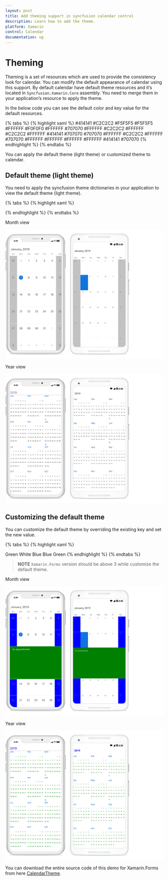 ```yaml
---
layout: post
title: Add theming support in syncfusion calendar control
description: Learn how to add the theme.
platform: Xamarin
control: Calendar
documentation: ug
---
```


# Theming

Theming is a set of resources which are used to provide the consistency look for calendar.
You can modify the default appearance of calendar using this support. By default calendar have default theme resources and it’s located in `Syncfusion.Xamarin.Core` assembly. You need to merge them in your application’s resource to apply the theme.

In the below code you can see the default color and key value for the default resources.

{% tabs %}
{% highlight xaml %}
<Color x:Key="SfCalendarInlineTextColor">#414141</Color>
<Color x:Key="SfCalendarBlackoutColor">#C2C2C2</Color>
<Color x:Key="SfCalendarDateSelectionColor">#F5F5F5</Color>
<Color x:Key="SfCalendarInlineBackgroundColor">#F5F5F5</Color>
<Color x:Key="SfCalendarSelectedDayTextColor">#FFFFFF</Color>
<Color x:Key="SfCalendarBorderColor">#F0F0F0</Color>
<Color x:Key="SfCalendarWeekDayBackgroundColor">#FFFFFF</Color>
<Color x:Key="SfCalendarWeekDayTextColor">#707070</Color>
<Color x:Key="SfCalendarDisabledBackgroundColor">#FFFFFF</Color>
<Color x:Key="SfCalendarDisabledTextColor">#C2C2C2</Color>
<Color x:Key="SfCalendarPreviousMonthBackgroundColor">#FFFFFF</Color>
<Color x:Key="SfCalendarPreviousMonthTextColor">#C2C2C2</Color>
<Color x:Key="SfCalendarCurrentMonthBackgroundColor">#FFFFFF</Color>
<Color x:Key="SfCalendarCurrentMonthTextColor">#414141</Color>
<Color x:Key="SfCalendarWeekEndTextColor">#707070</Color>
<Color x:Key="SfCalendarDayHeaderTextColor">#707070</Color>
<Color x:Key="SfCalendarDayHeaderBackgroundColor">#FFFFFF</Color>
<Color x:Key="SfCalendarWeekEndBackgroundColor">#C2C2C2</Color>
<Color x:Key="SfCalendarHeaderBackgroundColor">#FFFFFF</Color>
<Color x:Key="SfCalendarHeaderTextColor">#707070</Color>
<Color x:Key="SfCalendarYearViewLayoutBackground">#FFFFFF</Color>
<Color x:Key="SfCalendarYearViewHeaderBackground">#FFFFFF</Color>
<Color x:Key="SfCalendarYearViewMonthLayoutBackground">#FFFFFF</Color>
<Color x:Key="SfCalendarYearViewMonthHeaderBackground">#FFFFFF</Color>
<Color x:Key="SfCalendarYearViewDateTextColor">#414141</Color>
<Color x:Key="SfCalendarYearViewHeaderTextColor">#707070</Color>
{% endhighlight %}
{% endtabs %} 

You can apply the default theme (light theme) or customized theme to calendar.

## Default theme (light theme)

You need to apply the syncfusion theme dictionaries in your application to view the default theme (light theme).

{% tabs %}
{% highlight xaml %}
<?xml version="1.0" encoding="utf-8"?>
<ContentPage xmlns="http://xamarin.com/schemas/2014/forms" xmlns:x="http://schemas.microsoft.com/winfx/2009/xaml" xmlns:local="clr-namespace:CalendarSample" x:Class="CalendarSample.MainPage" xmlns:syncfusion="clr-namespace:Syncfusion.SfCalendar.XForms;assembly=Syncfusion.SfCalendar.XForms" xmlns:syncTheme="clr-namespace:Syncfusion.XForms.Themes;assembly=Syncfusion.Core.XForms">
    <ContentPage.Resources>
        <syncTheme:SyncfusionThemeDictionary>
            <syncTheme:SyncfusionThemeDictionary.MergedDictionaries>
                <syncTheme:LightTheme x:Name="LightTheme" />
            </syncTheme:SyncfusionThemeDictionary.MergedDictionaries>
        </syncTheme:SyncfusionThemeDictionary>
    </ContentPage.Resources>
    <syncfusion:SfCalendar x:Name="calendar" ViewMode="MonthView" ShowInlineEvents="true" InlineViewMode="Inline" />
</ContentPage>
{% endhighlight %}
{% endtabs %} 

Month view

![SfCalendar themes](images/Xamarin.Forms-Calendar-Defaultthemedmonth.png)

Year view

![SfCalendar themes](images/Xamarin.Forms-Calendar-Defaultthemeyear.png)

## Customizing the default theme

You can customize the default theme by overriding the existing key and set the new value.

{% tabs %}
{% highlight xaml %}
<?xml version="1.0" encoding="utf-8"?>
<ContentPage xmlns="http://xamarin.com/schemas/2014/forms" xmlns:x="http://schemas.microsoft.com/winfx/2009/xaml" xmlns:local="clr-namespace:CalendarSample" x:Class="CalendarSample.MainPage" xmlns:syncfusion="clr-namespace:Syncfusion.SfCalendar.XForms;assembly=Syncfusion.SfCalendar.XForms" xmlns:syncTheme="clr-namespace:Syncfusion.XForms.Themes;assembly=Syncfusion.Core.XForms">
    <ContentPage.Resources>
        <ResourceDictionary>
            <ResourceDictionary.MergedDictionaries>
                <syncTheme:LightTheme />
                <syncfusion:SfCalendarStyles />
                <ResourceDictionary>
                    <Color x:Key="SfCalendarInlineBackgroundColor">Green</Color>
                    <Color x:Key="SfCalendarInlineTextColor">White</Color>
                    <Color x:Key="SfCalendarWeekEndBackgroundColor">Blue</Color>
                    <Color x:Key="SfCalendarYearViewHeaderTextColor">Blue</Color>
                    <Color x:Key="SfCalendarYearViewDateTextColor">Green</Color>
                </ResourceDictionary>
            </ResourceDictionary.MergedDictionaries>
        </ResourceDictionary>
    </ContentPage.Resources>
    <syncfusion:SfCalendar x:Name="calendar" ViewMode="MonthView" ShowInlineEvents="true" InlineViewMode="Inline" />
</ContentPage>
{% endhighlight %}
{% endtabs %} 

>**NOTE**
`Xamarin.Forms` version should be above 3 while customize the default theme.

Month view

![SfCalendar themes](images/Xamarin.Forms-Calendar-Customizedthememonth.png)

Year view

![SfCalendar themes](images/Xamarin.Forms-Calendar-Customizedthemeyear.png)

You can download the entire source code of this demo for Xamarin.Forms from
here [CalendarTheme](https://github.com/SyncfusionExamples/xamarin-calendar-theming).